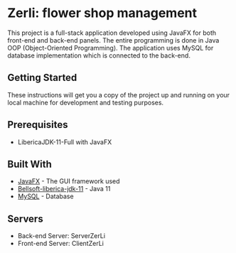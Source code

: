 # Zerli: flower shop management

This project is a full-stack application developed using JavaFX for both front-end and back-end panels. The entire programming is done in Java OOP (Object-Oriented Programming). The application uses MySQL for database implementation which is connected to the back-end.

## Getting Started

These instructions will get you a copy of the project up and running on your local machine for development and testing purposes.

## Prerequisites

- LibericaJDK-11-Full with JavaFX

## Built With
- [JavaFX](https://openjfx.io/) - The GUI framework used
- [Bellsoft-liberica-jdk-11](https://docs.bell-sw.com/liberica-jdk/11.0.11b10/general/install-guide/) - Java 11
- [MySQL](https://www.mysql.com/) - Database

## Servers

- Back-end Server: ServerZerLi
- Front-end Server: ClientZerLi